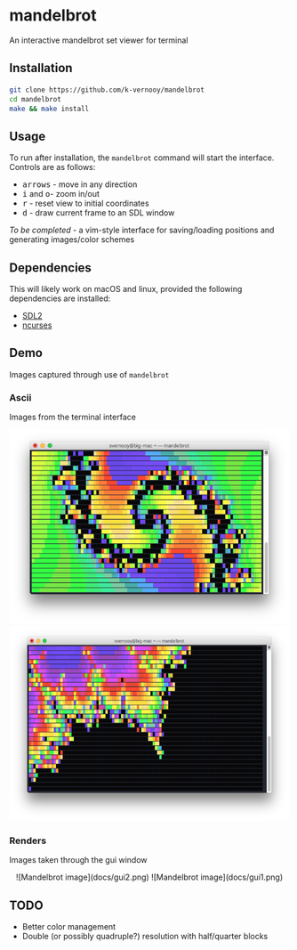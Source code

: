 # mandelbrot

An interactive mandelbrot set viewer for terminal

## Installation
```bash
git clone https://github.com/k-vernooy/mandelbrot
cd mandelbrot
make && make install
```

## Usage

To run after installation, the `mandelbrot` command will start the interface. Controls are as follows:
- <kbd>arrows</kbd> - move in any direction
- <kbd>i</kbd> and <kbd>o</kbd>- zoom in/out
- <kbd>r</kbd> - reset view to initial coordinates
- <kbd>d</kbd> - draw current frame to an SDL window

*To be completed* - a vim-style interface for saving/loading positions and generating images/color schemes

## Dependencies
This will likely work on macOS and linux, provided the following dependencies are installed:
- [SDL2](https://www.libsdl.org/download-2.0.php)
- [ncurses](https://invisible-island.net/ncurses/)


## Demo
Images captured through use of `mandelbrot`  
### Ascii
Images from the terminal interface   
<center>
<img height=350px src=docs/ascii1.png><img height=350px src=docs/ascii2.png>
</center>

### Renders
Images taken through the gui window

<center>
![Mandelbrot image](docs/gui2.png)
![Mandelbrot image](docs/gui1.png)
</center>


## TODO
- Better color management
- Double (or possibly quadruple?) resolution with half/quarter blocks
